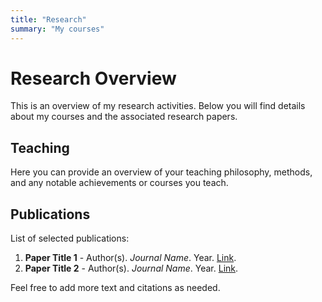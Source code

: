 ```yaml
---
title: "Research"
summary: "My courses"
---
```


# Research Overview

This is an overview of my research activities. Below you will find details about my courses and the associated research papers.

## Teaching

Here you can provide an overview of your teaching philosophy, methods, and any notable achievements or courses you teach.

## Publications

List of selected publications:

1. **Paper Title 1** - Author(s). *Journal Name*. Year. [Link](#).
2. **Paper Title 2** - Author(s). *Journal Name*. Year. [Link](#).

Feel free to add more text and citations as needed.

